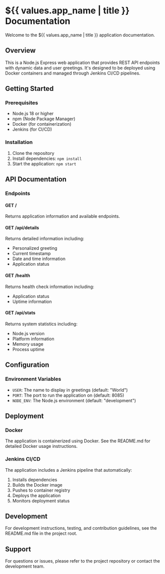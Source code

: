 # ${{ values.app_name | title }} Documentation

Welcome to the ${{ values.app_name | title }} application documentation.

## Overview

This is a Node.js Express web application that provides REST API endpoints with dynamic data and user greetings. It's designed to be deployed using Docker containers and managed through Jenkins CI/CD pipelines.

## Getting Started

### Prerequisites

- Node.js 18 or higher
- npm (Node Package Manager)
- Docker (for containerization)
- Jenkins (for CI/CD)

### Installation

1. Clone the repository
2. Install dependencies: `npm install`
3. Start the application: `npm start`

## API Documentation

### Endpoints

#### GET /
Returns application information and available endpoints.

#### GET /api/details
Returns detailed information including:
- Personalized greeting
- Current timestamp
- Date and time information
- Application status

#### GET /health
Returns health check information including:
- Application status
- Uptime information

#### GET /api/stats
Returns system statistics including:
- Node.js version
- Platform information
- Memory usage
- Process uptime

## Configuration

### Environment Variables

- `USER`: The name to display in greetings (default: "World")
- `PORT`: The port to run the application on (default: 8085)
- `NODE_ENV`: The Node.js environment (default: "development")

## Deployment

### Docker

The application is containerized using Docker. See the README.md for detailed Docker usage instructions.

### Jenkins CI/CD

The application includes a Jenkins pipeline that automatically:
1. Installs dependencies
2. Builds the Docker image
3. Pushes to container registry
4. Deploys the application
5. Monitors deployment status

## Development

For development instructions, testing, and contribution guidelines, see the README.md file in the project root.

## Support

For questions or issues, please refer to the project repository or contact the development team. 
